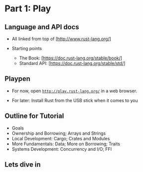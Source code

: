 # Part 1: Play

## Language and API docs

  * All linked from top of [http://www.rust-lang.org/]

  * Starting points
    * The Book: [https://doc.rust-lang.org/stable/book/]
    * Standard API: [https://doc.rust-lang.org/stable/std/]

[http://www.rust-lang.org/]: http://www.rust-lang.org/
[https://doc.rust-lang.org/stable/book/]: https://doc.rust-lang.org/stable/book/
[https://doc.rust-lang.org/stable/std/]: https://doc.rust-lang.org/stable/std/

## Playpen

* For now, open [`http://play.rust-lang.org/`] in a web browser.

[`http://play.rust-lang.org/`]: http://play.rust-lang.org/

* For later: Install Rust from the USB stick when it comes to you

## Outline for Tutorial

* Goals
* Ownership and Borrowing; Arrays and Strings
* Local Development: Cargo; Crates and Modules
* More Fundamentals: Data; More on Borrowing; Traits
* Systems Development: Concurrency and I/O; FFI

## Lets dive in

<!--
## Test slide

```rust
// 01

//000000011111111112222222222333333333344444444445555555555666666666677777777778
//345678901234567890123456789012345678901234567890123456789012345678901234567890
// 05




// 10


// 13
// 14
// 15
// 16
// 17
// 18
// 19
// 20
// 21
// 22
// 23
// 24
// 25
```
-->
